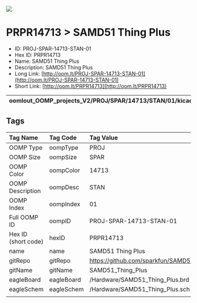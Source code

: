 


  
![][im]
# PRPR14713 > SAMD51 Thing Plus

- ID: PROJ-SPAR-14713-STAN-01
- Hex ID: PRPR14713
- Name: SAMD51 Thing Plus
- Description: SAMD51 Thing Plus
- Long Link: [http://oom.lt/PROJ-SPAR-14713-STAN-01](http://oom.lt/PROJ-SPAR-14713-STAN-01)
- Short Link: [http://oom.lt/PRPR14713](http://oom.lt/PRPR14713)
  

|oomlout_OOMP_projects_V2/PROJ/SPAR/14713/STAN/01/kicadPcb3dFront.png|oomlout_OOMP_projects_V2/PROJ/SPAR/14713/STAN/01/kicadPcb3dBack.png|oomlout_OOMP_projects_V2/PROJ/SPAR/14713/STAN/01/kicadPcb3d.png||
| :---: | :---: | :---: | :---: |

## Tags
  

|Tag Name|Tag Code|Tag Value|
| :--- | :--- | :--- |
|OOMP Type|oompType|PROJ|
|OOMP Size|oompSize|SPAR|
|OOMP Color|oompColor|14713|
|OOMP Description|oompDesc|STAN|
|OOMP Index|oompIndex|01|
|Full OOMP ID|oompID|PROJ-SPAR-14713-STAN-01|
|Hex ID (short code)|hexID|PRPR14713|
|name|name|SAMD51 Thing Plus|
|gitRepo|gitRepo|https://github.com/sparkfun/SAMD51_Thing_Plus|
|gitName|gitName|SAMD51_Thing_Plus|
|eagleBoard|eagleBoard|/Hardware/SAMD51_Thing_Plus.brd|
|eagleSchem|eagleSchem|/Hardware/SAMD51_Thing_Plus.sch|
||||



[im]: PROJ/SPAR/14713/STAN/01/kicadPcb3d_450.png
